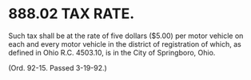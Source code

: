 888.02 TAX RATE.
================

Such tax shall be at the rate of five dollars ($5.00) per motor vehicle
on each and every motor vehicle in the district of registration of
which, as defined in Ohio R.C. 4503.10, is in the City of Springboro,
Ohio.

(Ord. 92-15. Passed 3-19-92.)
